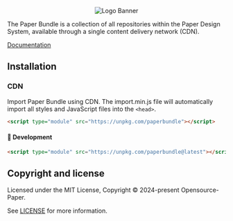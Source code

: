 <p align="center">
<img alt="Logo Banner" src="https://paperui.com/banner/banner.svg?sanitize=true"/>
<br/>

<!--<div align="center"><a href='https://ko-fi.com/brick_wall' target='_blank'><img height='30' style='border:0px;height:41px;' src='https://az743702.vo.msecnd.net/cdn/kofi3.png?v=0' border='0' margin-top="10px" alt='Buy Me a Coffee at ko-fi.com'/></a></div>-->
<div align="left">The Paper Bundle is a collection of all repositories within the Paper Design System, available through a single content delivery network (CDN).</div>
<div align="left">

[Documentation](https://github.com/Opensource-Paper)

</div>

## Installation

### CDN

Import Paper Bundle using CDN. The import.min.js file will automatically import all styles and JavaScript files into the ```<head>```.

```html
<script type="module" src="https://unpkg.com/paperbundle"></script>
```
#### 🚧 Development
```html
<script type="module" src="https://unpkg.com/paperbundle@latest"></script>
```

<!--### NPM

Install Paper UI web components using [npm and node](https://nodejs.org/en).

```bash
npm install paperui-web
```

## Import

Import element definitions from ```paperui-web/<component>/<component>.js```.

```index.js```

```js
import 'paperui-web/switch/switch.js';
import 'paperui-web/checkbox/checkbox.js';
```

## Usage

Use the ```<component-name>``` tag in HTML markup. Refer to the [Component Docs](https://paperui.com) for more guidance on using each component. That's it 🎉.

```HTML```

```html
<media-button-filled>Filled</media-button-filled>
<media-button-outlined>Outlined</media-button-outlined>
```

```html
<media-switch></media-switch>
<media-switch disabled checked></media-switch>
```

<p align="center">
<img alt="Logo Banner" src="https://paperui.com/banner/switch.gif?sanitize=true"/>
<br/>-->

## Copyright and license

Licensed under the MIT License, Copyright © 2024-present Opensource-Paper.

See [LICENSE](https://github.com/Opensource-Paper/PaperBundle/blob/main/LICENSE) for more information.
